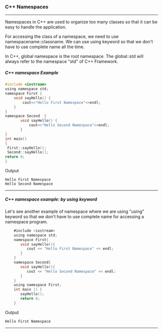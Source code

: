 ### C++ Namespaces

--------

Namespaces in C++ are used to organize too many classes so that it can be easy to handle the application.

For accessing the class of a namespace, we need to use namespacename::classname. We can use using keyword so that we don't have to use complete name all the time.

In C++, global namespace is the root namespace. The global::std will always refer to the namespace "std" of C++ Framework.

##### C++ namespace Example

```objectivec
#include <iostream>  
using namespace std;  
namespace First {    
    void sayHello() {   
        cout<<"Hello First Namespace"<<endl;          
    }    
}    
namespace Second  {    
       void sayHello() {   
           cout<<"Hello Second Namespace"<<endl;   
       }    
}   
int main()  
{  
 First::sayHello();  
 Second::sayHello();  
return 0;  
}
```
Output
```
Hello First Namespace
Hello Second Namespace
```


-------
##### C++ namespace example: by using keyword

Let's see another example of namespace where we are using "using" keyword so that we don't have to use complete name for accessing a namespace program.

```objectivec
    #include <iostream>  
    using namespace std;  
    namespace First{  
       void sayHello(){  
          cout << "Hello First Namespace" << endl;  
       }  
    }  
    namespace Second{  
       void sayHello(){  
          cout << "Hello Second Namespace" << endl;  
       }  
    }  
    using namespace First;  
    int main () {  
       sayHello();  
       return 0;  
    }  
```
Output
```
Hello First Namespace	
```

-------




